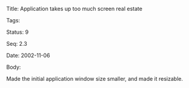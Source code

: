 Title:  Application takes up too much screen real estate

Tags:   

Status: 9

Seq:    2.3

Date:   2002-11-06

Body:

Made the initial application window size smaller, and made it resizable.
